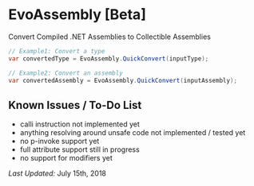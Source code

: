 # EvoAssembly [Beta]
Convert Compiled .NET Assemblies to Collectible Assemblies

```csharp
// Example1: Convert a type
var convertedType = EvoAssembly.QuickConvert(inputType);

// Example2: Convert an assembly
var convertedAssembly = EvoAssembly.QuickConvert(inputAssembly);
```

## Known Issues / To-Do List

* calli instruction not implemented yet
* anything resolving around unsafe code not implemented / tested yet
* no p-invoke support yet
* full attribute support still in progress
* no support for modifiers yet

*Last Updated:* July 15th, 2018
